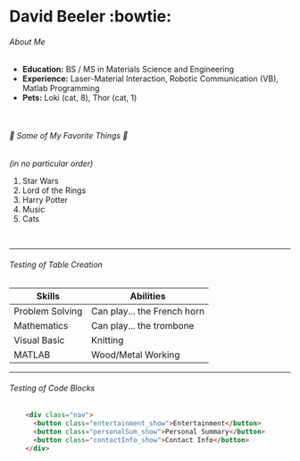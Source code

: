 
# David Beeler :bowtie:

###### About Me

* **Education:** BS / MS in Materials Science and Engineering
* **Experience:** Laser-Material Interaction, Robotic Communication (VB), Matlab Programming
* **Pets:** Loki (cat, 8), Thor (cat, 1)  

<br />

###### :musical_note: Some of My Favorite Things :musical_note: 
*(in no particular order)*

1. Star Wars
2. Lord of the Rings
3. Harry Potter
4. Music
5. Cats

<br />

___

###### Testing of Table Creation
Skills | Abilities
------------ | -------------
Problem Solving | Can play... the French horn
Mathematics | Can play... the trombone
Visual Basic | Knitting
MATLAB | Wood/Metal Working

___

###### Testing of Code Blocks
```HTML
    <div class="nav">
      <button class="entertainment_show">Entertainment</button>
      <button class="personalSum_show">Personal Summary</button>
      <button class="contactInfo_show">Contact Info</button>
    </div>
```
